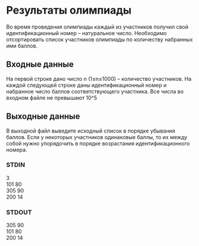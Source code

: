 # Результаты олимпиады
Во время проведения олимпиады каждый из участников получил свой идентификационный номер – натуральное число. Необходимо отсортировать список участников олимпиады по количеству набранных ими баллов.

## Входные данные
На первой строке дано число n (1≤n≤1000) – количество участников. На каждой следующей строке даны идентификационный номер и набранное число баллов соответствующего участника. Все числа во входном файле не превышают 10^5

## Выходные данные
В выходной файл выведите исходный список в порядке убывания баллов. Если у некоторых участников одинаковые баллы, то их между собой нужно упорядочить в порядке возрастания идентификационного номера.

### STDIN	
3  
101 80  
305 90  
200 14

### STDOUT
305 90  
101 80  
200 14


